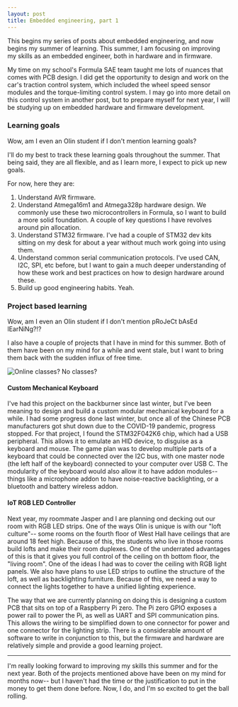 ```yaml
---
layout: post
title: Embedded engineering, part 1
---
```


This begins my series of posts about embedded engineering, and now begins my summer of learning. This summer, I am focusing on improving my skills as an embedded engineer, both in hardware and in firmware.


My time on my school's Formula SAE team taught me lots of nuances that comes with PCB design. I did get the opportunity to design and work on the car's traction control system, which included the wheel speed sensor modules and the torque-limiting control system. I may go into more detail on this control system in another post, but to prepare myself for next year, I will be studying up on embedded hardware and firmware development.

### Learning goals

Wow, am I even an Olin student if I don't mention learning goals?

I'll do my best to track these learning goals throughout the summer. That being said, they are all flexible, and as I learn more, I expect to pick up new goals.

For now, here they are:

1. Understand AVR firmware. 
2. Understand Atmega16m1 and Atmega328p hardware design. We commonly use these two microcontrollers in Formula, so I want to build a more solid foundation. A couple of key questions I have revolves around pin allocation.
3. Understand STM32 firmware. I've had a couple of STM32 dev kits sitting on my desk for about a year without much work going into using them. 
4. Understand common serial communication protocols. I've used CAN, I2C, SPI, etc before, but I want to gain a much deeper understanding of how these work and best practices on how to design hardware around these.
5. Build up good engineering habits. Yeah.

### Project based learning

Wow, am I even an Olin student if I don't mention pRoJeCt bAsEd lEarNiNg?!?

I also have a couple of projects that I have in mind for this summer. Both of them have been on my mind for a while and went stale, but I want to bring them back with the sudden influx of free time.

![Online classes? No classes?]({{site.baseurl}}/images/2020-04-17/semester_over.jpg)

#### Custom Mechanical Keyboard

I've had this project on the backburner since last winter, but I've been meaning to design and build a custom modular mechanical keyboard for a while. I had some progress done last winter, but once all of the Chinese PCB manufacturers got shut down due to the COVID-19 pandemic, progress stopped. For that project, I found the STM32F042K6 chip, which had a USB peripheral. This allows it to emulate an HID device, to disguise as a keyboard and mouse. The game plan was to develop multiple parts of a keyboard that could be connected over the I2C bus, with one master node (the left half of the keyboard) connected to your computer over USB C. The modularity of the keyboard would also allow it to have addon modules-- things like a microphone addon to have noise-reactive backlighting, or a bluetooth and battery wireless addon. 

#### IoT RGB LED Controller

Next year, my roommate Jasper and I are planning ond decking out our room with RGB LED strips. One of the ways Olin is unique is with our "loft culture"-- some rooms on the fourth floor of West Hall have ceilings that are around 18 feet high. Because of this, the students who live in those rooms build lofts and make their room duplexes. One of the underrated advantages of this is that it gives you full control of the ceiling on th bottom floor, the "living room". One of the ideas I had was to cover the ceiling with RGB light panels. We also have plans to use LED strips to outline the structure of the loft, as well as backlighting furniture. Because of this, we need a way to connect the lights together to have a unified lighting experience.

The way that we are currently planning on doing this is designing a custom PCB that sits on top of a Raspberry Pi zero. The Pi zero GPIO exposes a power rail to power the Pi, as well as UART and SPI communication pins. This allows the wiring to be simplified down to one connector for power and one connector for the lighting strip. There is a considerable amount of software to write in conjunction to this, but the firmware and hardware are relatively simple and provide a good learning project.

---

I'm really looking forward to improving my skills this summer and for the next year. Both of the projects mentioned above have been on my mind for months now-- but I haven't had the time or the justification to put in the money to get them done before. Now, I do, and I'm so excited to get the ball rolling.
